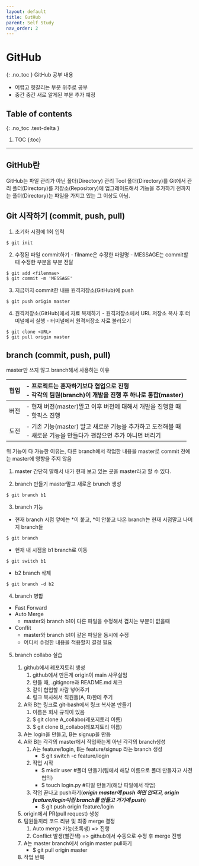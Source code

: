```yaml
---
layout: default
title: GutHub
parent: Self Study
nav_order: 2
---
```


# GitHub
{: .no_toc }
 GitHub 공부 내용
 - 어렵고 헷갈리는 부분 위주로 공부
 - 중간 중간 새로 알게된 부분 추가 예정



## Table of contents
{: .no_toc .text-delta }

1. TOC
{:toc}

---

## GitHub란

GitHub는 파일 관리가 아닌 폴더(Directory) 관리 Tool
폴더(Directory)를 Git에서 관리
폴더(Directory)를 저장소(Repository)에 업그레이드해서 기능을 추가하기 전까지는 폴더(Directory)는 파일을 가지고 있는 그 이상도 아님.

## Git 시작하기 (commit, push, pull)

  1. 초기화 시점에 1회 입력
```shell
$ git init 
```

  2. 수정된 파일 commit하기
    - filname은 수정한 파일명
    - MESSAGE는 commit할때 수정한 부분을 부분 전달
```shell
$ git add <filenmae>
$ git commit -m 'MESSAGE'
```

  3. 지금까지 commit한 내용 원격저장소(GitHub)에 push
```shell
$ git push origin master
```

  4. 원격저장소(GitHub)에서 자료 복제하기
    - 원격저장소에서 URL 저장소 복사 후 터미널에서 실행
    - 터미널에서 원격저장소 자료 불러오기
```shell
$ git clone <URL>
$ git pull origin master
```

## branch (commit, push, pull)

  master만 쓰지 않고 branch해서 사용하는 이유

| 협업     | - 프로젝트는 혼자하기보다 협업으로 진행<br> - 각각의 팀원(branch)이 개발을 진행 후 하나로 통합(master)   |
|:------------|:-----------------------------------------------------------------------------------------------------------------------------------------|
| 버전    | - 현재 버전(master)말고 이후 버전에 대해서 개발을 진행할 때<br> - 핫픽스 진행|
| 도전    | - 기존 기능(master) 말고 새로운 기능을 추가하고 도전해볼 때<br> - 새로운 기능을 만들다가 괜찮으면 추가 아니면 버리기|
 위 기능이 다 가능한 이유는, 다른 branch에서 작업한 내용을 master로 commit 전에는 master에 영향을 주지 않음

  1. master
   간단히 말해서 내가 현재 보고 있는 곳을 master라고 할 수 있다.

  2. branch 만들기
   master말고 새로운 brunch 생성
```shell
$ git branch b1
```

  3. branch 기능
   
   - 현재 branch 시점 앞에는 *이 붙고, *이 안붙고 나온 branch는 현재 시점말고 나머지 branch들
 ```shell
$ git branch
```

   - 현재 내 시점을 b1 branch로 이동
 ```shell
$ git switch b1
```

   - b2 branch 삭제
 ```shell
$ git branch -d b2
```

  4. branch 병합
   
   - Fast Forward
   - Auto Merge
     - master와 branch b1이 다른 파일을 수정해서 겹치는 부분이 없을때
   - Conflit
     - master와 branch b1이 같은 파일을 동시에 수정
     - 어디서 수정한 내용을 적용할지 결정 필요

  5. branch collabo 실습
   
      1. github에서 레포지토리 생성
         1. github에서 만든게 origin이 main 사무실임
         2. 만들 때, .gitignore과 README.md 체크
         3. 같이 협업할 사람 넣어주기
         4. 링크 복사해서 직원들(A, B)한테 주기
      2. A와 B는 링크로 git-bash에서 링크 복사본 만들기
         1. 이름은 회사 규칙이 있음
         2. $ git clone <URL> A_collabo(레포지토리 이름)
         3. $ git clone <URL> B_collabo(레포지토리 이름)
      3. A는 login을 만들고, B는 signup을 만듬
      4. A와 B는 각각의 master에서 작업하는게 아닌 각각의 branch생성
         1. A는 feature/login, B는 feature/signup 라는 branch 생성
            - $ git switch -c feature/login
         2. 작업 시작
            - $ mkdir user #폴더 만들기(팀에서 해당 이름으로 폴더 만들자고 사전 협의)
            - $ touch login.py #파일 만들기(해당 파일에서 작업)
         3. 작업 끝나고 push하기(***origin master에 push 하면 안되고, origin feature/login이란 branch를 만들고 거기에 push***)
            - $ git push origin feature/login
      5. origin에서 PR(pull request) 생성
      6. 팀원들끼리 코드 리뷰 및 최종 merge 결정
         1. Auto merge 가능(초록생) => 진행
         2. Conflict 발생(빨간색) => github에서 수동으로 수정 후 merge 진행
      7. A는 master branch에서 origin master pull하기
         - $ git pull origin master
      8. 작업 반복
